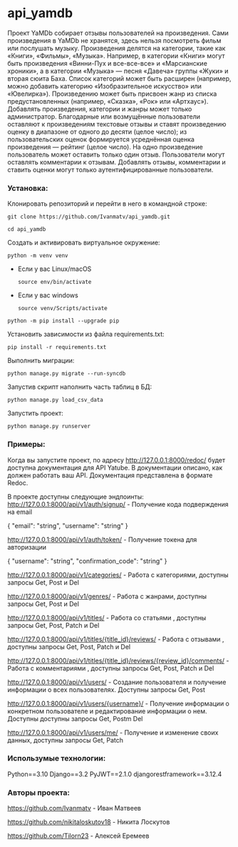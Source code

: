 # api_yamdb

Проект YaMDb собирает отзывы пользователей на произведения. Сами произведения в YaMDb не хранятся, здесь нельзя посмотреть фильм или послушать музыку.
Произведения делятся на категории, такие как «Книги», «Фильмы», «Музыка». Например, в категории «Книги» могут быть произведения «Винни-Пух и все-все-все» и «Марсианские хроники», а в категории «Музыка» — песня «Давеча» группы «Жуки» и вторая сюита Баха. Список категорий может быть расширен (например, можно добавить категорию «Изобразительное искусство» или «Ювелирка»). 
Произведению может быть присвоен жанр из списка предустановленных (например, «Сказка», «Рок» или «Артхаус»). 
Добавлять произведения, категории и жанры может только администратор.
Благодарные или возмущённые пользователи оставляют к произведениям текстовые отзывы и ставят произведению оценку в диапазоне от одного до десяти (целое число); из пользовательских оценок формируется усреднённая оценка произведения — рейтинг (целое число). На одно произведение пользователь может оставить только один отзыв.
Пользователи могут оставлять комментарии к отзывам.
Добавлять отзывы, комментарии и ставить оценки могут только аутентифицированные пользователи.

### Установка:
Клонировать репозиторий и перейти в него в командной строке:

```
git clone https://github.com/Ivanmatv/api_yamdb.git
```

```
cd api_yamdb
```

Cоздать и активировать виртуальное окружение:

```
python -m venv venv
```

* Если у вас Linux/macOS

    ```
    source env/bin/activate
    ```

* Если у вас windows

    ```
    source venv/Scripts/activate
    ```

```
python -m pip install --upgrade pip
```

Установить зависимости из файла requirements.txt:

```
pip install -r requirements.txt
```

Выполнить миграции:

```
python manage.py migrate --run-syncdb
```

Запустив скрипт наполнить часть таблиц в БД:

```
python manage.py load_csv_data
```

Запустить проект:

```
python manage.py runserver
```

### Примеры:
Когда вы запустите проект, по адресу http://127.0.0.1:8000/redoc/ будет доступна документация для API Yatube. В документации описано, как должен работать ваш API. Документация представлена в формате Redoc.

В проекте доступны следующие эндпоинты: http://127.0.0.1:8000/api/v1/auth/signup/ - Получение кода подверждения на email

{
    "email": "string",
    "username": "string"
}

http://127.0.0.1:8000/api/v1/auth/token/ - Получение токена для авторизации

{
    "username": "string",
    "confirmation_code": "string"
}

http://127.0.0.1:8000/api/v1/categories/ - Работа с категориями, доступны запросы Get, Post и Del

http://127.0.0.1:8000/api/v1/genres/ - Работа с жанрами, доступны запросы Get, Post и Del

http://127.0.0.1:8000/api/v1/titles/ - Работа со статьями , доступны запросы Get, Post, Patch и Del

http://127.0.0.1:8000/api/v1/titles/{title_id}/reviews/ - Работа с отзывами , доступны запросы Get, Post, Patch и Del

http://127.0.0.1:8000/api/v1/titles/{title_id}/reviews/{review_id}/comments/ - Работа с комментариями , доступны запросы Get, Post, Patch и Del

http://127.0.0.1:8000/api/v1/users/ - Создание пользователя и получение информации о всех пользователях. Доступны запросы Get, Post

http://127.0.0.1:8000/api/v1/users/{username}/ - Получение информации о конкретном пользователе и редактирование информации о нем. Доступны доступны запросы Get, Postm Del

http://127.0.0.1:8000/api/v1/users/me/ - Получение и изменение своих данных, доступны запросы Get, Patch

### Использумые технологии:

Python==3.10
Django==3.2
PyJWT==2.1.0
djangorestframework==3.12.4

### Авторы проекта:

https://github.com/Ivanmatv - Иван Матвеев

https://github.com/nikitaloskutov18 - Никита Лоскутов

https://github.com/Tilorn23 - Алексей Еремеев
